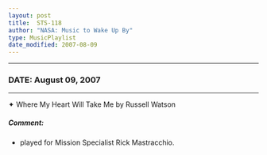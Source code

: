 ```yaml
---
layout: post
title:  STS-118
author: "NASA: Music to Wake Up By"
type: MusicPlaylist
date_modified: 2007-08-09
---
```


----
### DATE: August 09, 2007
----
✦ Where My Heart Will Take Me by Russell Watson

##### Comment:
* played for Mission Specialist Rick Mastracchio.
